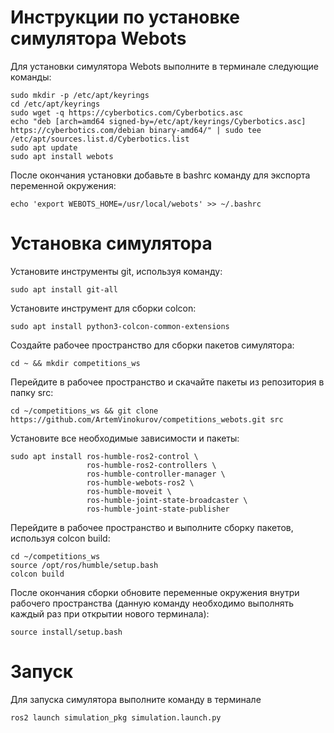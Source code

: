 # Инструкции по установке симулятора Webots

Для установки симулятора Webots выполните в терминале следующие команды:
```
sudo mkdir -p /etc/apt/keyrings
cd /etc/apt/keyrings
sudo wget -q https://cyberbotics.com/Cyberbotics.asc
echo "deb [arch=amd64 signed-by=/etc/apt/keyrings/Cyberbotics.asc] https://cyberbotics.com/debian binary-amd64/" | sudo tee /etc/apt/sources.list.d/Cyberbotics.list
sudo apt update
sudo apt install webots
```

После окончания установки добавьте в bashrc команду для экспорта переменной окружения:
```
echo 'export WEBOTS_HOME=/usr/local/webots' >> ~/.bashrc

```

# Установка симулятора

Установите инструменты git, используя команду:

```
sudo apt install git-all
```
Установите инструмент для сборки colcon:

```
sudo apt install python3-colcon-common-extensions
```
Создайте рабочее пространство для сборки пакетов симулятора:

```
cd ~ && mkdir competitions_ws
```

Перейдите в рабочее пространство и скачайте пакеты из репозитория в папку src:

```
cd ~/competitions_ws && git clone https://github.com/ArtemVinokurov/competitions_webots.git src
```

Установите все необходимые зависимости и пакеты:
```
sudo apt install ros-humble-ros2-control \
                 ros-humble-ros2-controllers \
                 ros-humble-controller-manager \
                 ros-humble-webots-ros2 \
                 ros-humble-moveit \
                 ros-humble-joint-state-broadcaster \
                 ros-humble-joint-state-publisher
```
Перейдите в рабочее пространство и выполните сборку пакетов, используя colcon build:

```
cd ~/competitions_ws
source /opt/ros/humble/setup.bash
colcon build
```

После окончания сборки обновите переменные окружения внутри рабочего пространства (данную команду необходимо выполнять каждый раз при открытии нового терминала):
```
source install/setup.bash
```

# Запуск

Для запуска симулятора выполните команду в терминале
```
ros2 launch simulation_pkg simulation.launch.py
```






